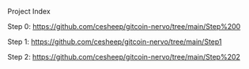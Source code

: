 Project Index

Step 0: https://github.com/cesheep/gitcoin-nervo/tree/main/Step%200

Step 1: https://github.com/cesheep/gitcoin-nervo/tree/main/Step1

Step 2: https://github.com/cesheep/gitcoin-nervo/tree/main/Step%202
